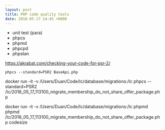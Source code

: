 ```yaml
---
layout: post
title: PHP code quality tools
date: 2018-05-17 14:45 +0000
---
```


* unit test (para)
* phpcs
* phpmd
* phpcpd
* phpstan

https://akrabat.com/checking-your-code-for-psr-2/

`phpcs --standard=PSR2 BaseApi.php`

docker run -it -v /Users/Duan/Code/lc/database/migrations:/lc phpcs --standard=PSR2 /lc/2018_05_17_113100_migrate_membership_do_not_share_offer_package.php



docker run -it -v /Users/Duan/Code/lc/database/migrations:/lc phpmd phpmd /lc/2018_05_17_113100_migrate_membership_do_not_share_offer_package.php codesize
